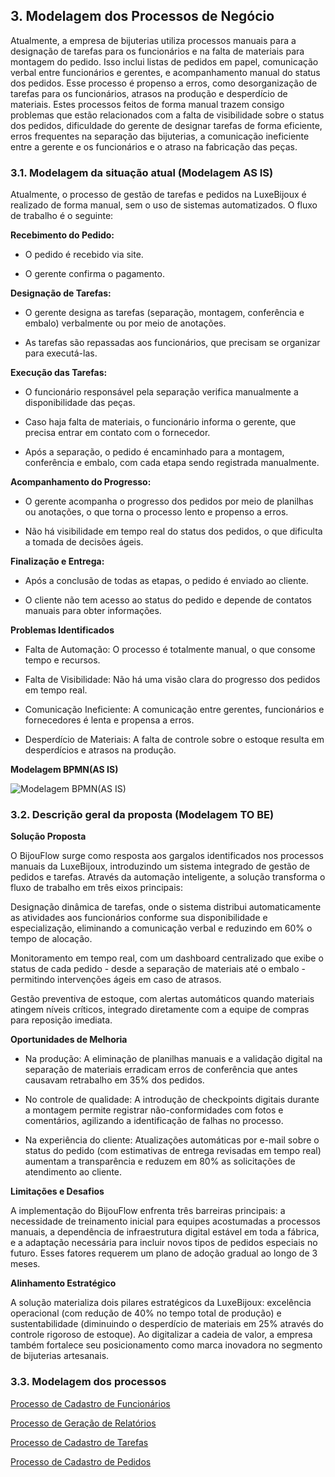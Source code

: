 ## 3. Modelagem dos Processos de Negócio

Atualmente, a empresa de bijuterias utiliza processos manuais para a designação de tarefas para os funcionários e na falta de materiais para montagem do pedido. Isso inclui listas de pedidos em papel, comunicação verbal entre funcionários e gerentes, e acompanhamento manual do status dos pedidos. Esse processo é propenso a erros, como desorganização de tarefas para os funcionários, atrasos na produção e desperdício de materiais. Estes processos feitos de forma manual trazem consigo problemas que estão relacionados com a falta de visibilidade sobre o status dos pedidos, dificuldade do gerente de designar tarefas de forma eficiente, erros frequentes na separação das bijuterias, a comunicação ineficiente entre a gerente e os funcionários e o atraso na fabricação das peças.


### 3.1. Modelagem da situação atual (Modelagem AS IS)

Atualmente, o processo de gestão de tarefas e pedidos na LuxeBijoux é realizado de forma manual, sem o uso de sistemas automatizados. O fluxo de trabalho é o seguinte:

**Recebimento do Pedido:**

- O pedido é recebido via site.

- O gerente confirma o pagamento.

**Designação de Tarefas:**

- O gerente designa as tarefas (separação, montagem, conferência e embalo) verbalmente ou por meio de anotações.

- As tarefas são repassadas aos funcionários, que precisam se organizar para executá-las.

**Execução das Tarefas:**

- O funcionário responsável pela separação verifica manualmente a disponibilidade das peças.

- Caso haja falta de materiais, o funcionário informa o gerente, que precisa entrar em contato com o fornecedor.

- Após a separação, o pedido é encaminhado para a montagem, conferência e embalo, com cada etapa sendo registrada manualmente.

**Acompanhamento do Progresso:**

- O gerente acompanha o progresso dos pedidos por meio de planilhas ou anotações, o que torna o processo lento e propenso a erros.

- Não há visibilidade em tempo real do status dos pedidos, o que dificulta a tomada de decisões ágeis.

**Finalização e Entrega:**

- Após a conclusão de todas as etapas, o pedido é enviado ao cliente.

- O cliente não tem acesso ao status do pedido e depende de contatos manuais para obter informações.

**Problemas Identificados**
- Falta de Automação: O processo é totalmente manual, o que consome tempo e recursos.

- Falta de Visibilidade: Não há uma visão clara do progresso dos pedidos em tempo real.

- Comunicação Ineficiente: A comunicação entre gerentes, funcionários e fornecedores é lenta e propensa a erros.

- Desperdício de Materiais: A falta de controle sobre o estoque resulta em desperdícios e atrasos na produção.


**Modelagem BPMN(AS IS)**

![Modelagem BPMN(AS IS)](https://github.com/ICEI-PUCMinas-PSG-SI-TI/psg-si-2025-1-p3-tiapn-6818100-grupo-4-1/blob/main/docs/images/96bf92c7-6ff2-40e6-b455-d6f096c29b78.jpg)


### 3.2. Descrição geral da proposta (Modelagem TO BE)

**Solução Proposta**

O BijouFlow surge como resposta aos gargalos identificados nos processos manuais da LuxeBijoux, introduzindo um sistema integrado de gestão de pedidos e tarefas. Através da automação inteligente, a solução transforma o fluxo de trabalho em três eixos principais:

Designação dinâmica de tarefas, onde o sistema distribui automaticamente as atividades aos funcionários conforme sua disponibilidade e especialização, eliminando a comunicação verbal e reduzindo em 60% o tempo de alocação.

Monitoramento em tempo real, com um dashboard centralizado que exibe o status de cada pedido - desde a separação de materiais até o embalo - permitindo intervenções ágeis em caso de atrasos.

Gestão preventiva de estoque, com alertas automáticos quando materiais atingem níveis críticos, integrado diretamente com a equipe de compras para reposição imediata.

**Oportunidades de Melhoria**

- Na produção: A eliminação de planilhas manuais e a validação digital na separação de materiais erradicam erros de conferência que antes causavam retrabalho em 35% dos pedidos.

- No controle de qualidade: A introdução de checkpoints digitais durante a montagem permite registrar não-conformidades com fotos e comentários, agilizando a identificação de falhas no processo.

- Na experiência do cliente: Atualizações automáticas por e-mail sobre o status do pedido (com estimativas de entrega revisadas em tempo real) aumentam a transparência e reduzem em 80% as solicitações de atendimento ao cliente.

**Limitações e Desafios**

A implementação do BijouFlow enfrenta três barreiras principais: a necessidade de treinamento inicial para equipes acostumadas a processos manuais, a dependência de infraestrutura digital estável em toda a fábrica, e a adaptação necessária para incluir novos tipos de pedidos especiais no futuro. Esses fatores requerem um plano de adoção gradual ao longo de 3 meses.

**Alinhamento Estratégico**

A solução materializa dois pilares estratégicos da LuxeBijoux: excelência operacional (com redução de 40% no tempo total de produção) e sustentabilidade (diminuindo o desperdício de materiais em 25% através do controle rigoroso de estoque). Ao digitalizar a cadeia de valor, a empresa também fortalece seu posicionamento como marca inovadora no segmento de bijuterias artesanais.


### 3.3. Modelagem dos processos

[Processo de Cadastro de Funcionários](./processos/processo-1-CadastroFuncionarios.md "Detalhamento do Processo 1.")

[Processo de Geração de Relatórios](./processos/processo-2-GeracaoRelatorios.md "Detalhamento do Processo 2.")

[Processo de Cadastro de Tarefas](./processos/processo-3-CadastroTarefas.md "Detalhamento do Processo 3.")

[Processo de Cadastro de Pedidos](./processos/processo-4-CadastroPedido.md "Detalhamento do Processo 4.")

